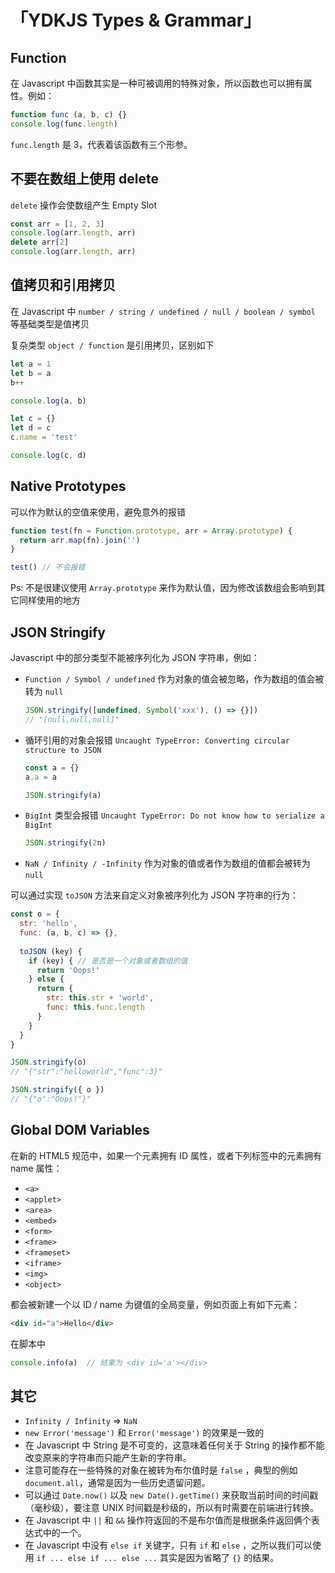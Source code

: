 # 「YDKJS Types & Grammar」

## Function
在 Javascript 中函数其实是一种可被调用的特殊对象，所以函数也可以拥有属性。例如：
```js
function func (a, b, c) {}
console.log(func.length)
```
`func.length` 是 3，代表着该函数有三个形参。

## 不要在数组上使用 delete
`delete` 操作会使数组产生 Empty Slot 
```js
const arr = [1, 2, 3]
console.log(arr.length, arr)
delete arr[2]
console.log(arr.length, arr)
```

## 值拷贝和引用拷贝
在 Javascript 中 `number / string / undefined / null / boolean / symbol` 等基础类型是值拷贝  

复杂类型 `object / function` 是引用拷贝，区别如下
```js
let a = 1
let b = a
b++

console.log(a, b)

let c = {}
let d = c
c.name = 'test'

console.log(c, d)
```

## Native Prototypes
可以作为默认的空值来使用，避免意外的报错
```js
function test(fn = Function.prototype, arr = Array.prototype) {
  return arr.map(fn).join('')
}

test() // 不会报错
```
Ps: 不是很建议使用 `Array.prototype` 来作为默认值，因为修改该数组会影响到其它同样使用的地方

## JSON Stringify
Javascript 中的部分类型不能被序列化为 JSON 字符串，例如：
* `Function / Symbol / undefined` 作为对象的值会被忽略，作为数组的值会被转为 `null`
  ```js
  JSON.stringify([undefined, Symbol('xxx'), () => {}])
  // "[null,null,null]"
  ```
* 循环引用的对象会报错 `Uncaught TypeError: Converting circular structure to JSON`
  ```js
  const a = {}
  a.a = a

  JSON.stringify(a)
  ```
* `BigInt` 类型会报错 `Uncaught TypeError: Do not know how to serialize a BigInt`
  ```js
  JSON.stringify(2n)
  ```
* `NaN / Infinity / -Infinity` 作为对象的值或者作为数组的值都会被转为 `null`

可以通过实现 `toJSON` 方法来自定义对象被序列化为 JSON 字符串的行为：
```js
const o = {
  str: 'hello',
  func: (a, b, c) => {},
  
  toJSON (key) {
    if (key) { // 是否是一个对象或者数组的值
      return 'Oops!'
    } else {
      return {
        str: this.str + 'world',
        func: this.func.length
      }
    }
  }
}

JSON.stringify(o)
// "{"str":"helloworld","func":3}"

JSON.stringify({ o })
// "{"o":"Oops!"}"
```

## Global DOM Variables
在新的 HTML5 规范中，如果一个元素拥有 ID 属性，或者下列标签中的元素拥有 name 属性：
* `<a>`
* `<applet>`
* `<area>`
* `<embed>`
* `<form>`
* `<frame>`
* `<frameset>`
* `<iframe>`
* `<img>`
* `<object>`

都会被新建一个以 ID / name 为键值的全局变量，例如页面上有如下元素：
```html
<div id="a">Hello</div>
```
在脚本中
```js
console.info(a)  // 结果为 <div id='a'></div>
```

## 其它
* `Infinity / Infinity` => `NaN`
* `new Error('message')` 和 `Error('message')` 的效果是一致的
* 在 Javascript 中 String 是不可变的，这意味着任何关于 String 的操作都不能改变原来的字符串而只能产生新的字符串。
* 注意可能存在一些特殊的对象在被转为布尔值时是 `false` ，典型的例如 `document.all`，通常是因为一些历史遗留问题。
* 可以通过 `Date.now()` 以及 `new Date().getTime()` 来获取当前时间的时间戳（毫秒级），要注意 UNIX 时间戳是秒级的，所以有时需要在前端进行转换。
* 在 Javascript 中 `||` 和 `&&` 操作符返回的不是布尔值而是根据条件返回俩个表达式中的一个。
* 在 Javascript 中没有 `else if` 关键字，只有 `if` 和 `else` ，之所以我们可以使用 `if ... else if ... else ...` 其实是因为省略了 `{}` 的结果。